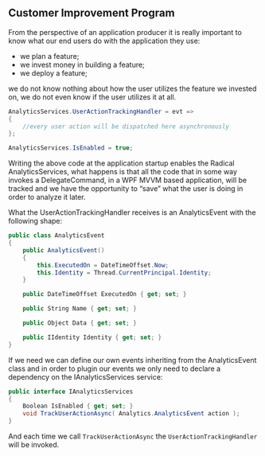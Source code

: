 ## Customer Improvement Program

From the perspective of an application producer it is really important to know what our end users do with the application they use:

* we plan a feature;
* we invest money in building a feature;
* we deploy a feature;

we do not know nothing about how the user utilizes the feature we invested on, we do not even know if the user utilizes it at all.

```csharp
AnalyticsServices.UserActionTrackingHandler = evt =>
{
    //every user action will be dispatched here asynchronously    
};

AnalyticsServices.IsEnabled = true;
```

Writing the above code at the application startup enables the Radical AnalyticsServices, what happens is that all the code that in some way invokes a DelegateCommand, in a WPF MVVM based application, will be tracked and we have the opportunity to “save” what the user is doing in order to analyze it later.

What the UserActionTrackingHandler receives is an AnalyticsEvent with the following shape:

```csharp
public class AnalyticsEvent
{
    public AnalyticsEvent()
    {
        this.ExecutedOn = DateTimeOffset.Now;
        this.Identity = Thread.CurrentPrincipal.Identity;
    }

    public DateTimeOffset ExecutedOn { get; set; }

    public String Name { get; set; }

    public Object Data { get; set; }

    public IIdentity Identity { get; set; }
}
```

If we need we can define our own events inheriting from the AnalyticsEvent class and in order to plugin our events we only need to declare a dependency on the IAnalyticsServices service:

```csharp
public interface IAnalyticsServices
{
    Boolean IsEnabled { get; set; }
    void TrackUserActionAsync( Analytics.AnalyticsEvent action );
}
```

And each time we call `TrackUserActionAsync` the `UserActionTrackingHandler` will be invoked.